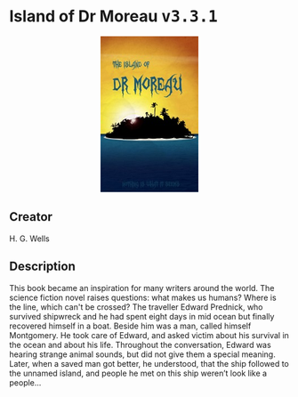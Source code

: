 
# Island of Dr Moreau <kbd>v3.3.1</kbd>

<center>
  <img src="./cover-1024.jpg"/>
</center>

## Creator
H. G. Wells

## Description
<p>This book became an inspiration for many writers around the world. The science fiction novel raises questions: what makes us humans? Where is the line, which can't be crossed? The traveller Edward Prednick, who survived shipwreck and he had spent eight days in mid ocean but finally recovered himself in a boat. Beside him was a man, called himself Montgomery. He took care of Edward, and asked victim about his survival in the ocean and about his life. Throughout the conversation, Edward was hearing strange animal sounds, but did not give them a special meaning. Later, when a saved man got better, he understood, that the ship followed to the unnamed island, and people he met on this ship weren’t look like a people...</p>
